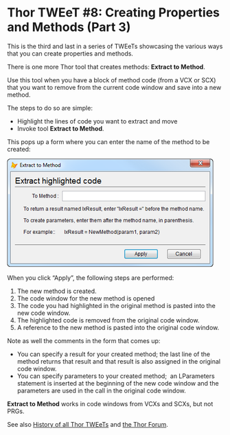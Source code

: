﻿Thor TWEeT #8: Creating Properties and Methods (Part 3)
===

This is the third and last in a series of TWEeTs showcasing the various ways that you can create properties and methods.

There is one more Thor tool that creates methods: **Extract to Method**.

Use this tool when you have a block of method code (from a VCX or SCX) that you want to remove from the current code window and save into a new method.

The steps to do so are simple:

*   Highlight the lines of code you want to extract and move
*   Invoke tool **Extract to Method**.

This pops up a form where you can enter the name of the method to be created:

![](Images/Tweet8a.png)

When you click “Apply”, the following steps are performed:

1.  The new method is created.
2.  The code window for the new method is opened
3.  The code you had highlighted in the original method is pasted into the new code window.
4.  The highlighted code is removed from the original code window.
5.  A reference to the new method is pasted into the original code window.

Note as well the comments in the form that comes up:

*   You can specify a result for your created method; the last line of the method returns that result and that result is also assigned in the original code window.
*   You can specify parameters to your created method;  an LParameters statement is inserted at the beginning of the new code window and the parameters are used in the call in the original code window.

**Extract to Method** works in code windows from VCXs and SCXs, but not PRGs.

See also [History of all Thor TWEeTs](../TWEeTs.md) and [the Thor Forum](https://groups.google.com/forum/?fromgroups#!forum/FoxProThor).